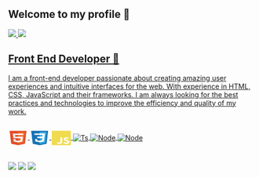 ## Welcome to my profile 🤘

<div>
<a href="https://github.com/MaikoJCT">
<img height="180em" src="https://github-readme-stats.vercel.app/api/top-langs/?username=MaikoJCT&layout=compact&langs_count=7&theme=dracula"/>
<img height="180em" src="https://github-readme-stats.vercel.app/api?username=MaikoJCT&show_icons=true&theme=dracula&include_all_commits=true&count_private=true"/>
</div>
  
  <h2>Front End Developer 📖</h2> 
  
  <p>I am a front-end developer passionate about creating amazing user experiences and intuitive interfaces for the web. With experience in HTML, CSS, JavaScript and their frameworks. I am always looking for the best practices and technologies to improve the efficiency and quality of my work.</p>

</div>
<div style="display: inline_block"><br>
  
  <img align="center" alt="HTML" height="30" width="40" src="https://raw.githubusercontent.com/devicons/devicon/master/icons/html5/html5-original.svg">
  <img align="center" alt="CSS" height="30" width="40" src="https://raw.githubusercontent.com/devicons/devicon/master/icons/css3/css3-original.svg">
  <img align="center" alt="Js" height="30" width="40" src="https://raw.githubusercontent.com/devicons/devicon/master/icons/javascript/javascript-plain.svg">
  <img align="center" alt="Ts" height="30" width="28" src="https://upload.wikimedia.org/wikipedia/commons/thumb/4/4c/Typescript_logo_2020.svg/1024px-Typescript_logo_2020.svg.png">
  <img align="center" alt="Node" height="30" width="35" src="https://seeklogo.com/images/N/nodejs-logo-FBE122E377-seeklogo.com.png">
      <img align="center" alt="Node" height="30" width="40" src="https://upload.wikimedia.org/wikipedia/commons/thumb/a/a7/React-icon.svg/2300px-React-icon.svg.png">
</div>
 
 <br>
 <br>
<div> 
  <a href = "mailto:maikotoporoski@gmail.com"><img src="https://img.shields.io/badge/-Gmail-%23333?style=for-the-badge&logo=gmail&logoColor=white" target="_blank"></a>
  <a href="https://www.linkedin.com/in/maiko-toporoski-ab2598123" target="_blank"><img src="https://img.shields.io/badge/-LinkedIn-%230077B5?style=for-the-badge&logo=linkedin&logoColor=white" target="_blank"></a> 
 <a href = "https://maikotoporoski.com.br/"><img src="https://www.rodcarvalho.dev/images/icons/link.svg" target="_blank"></a>
</div>
